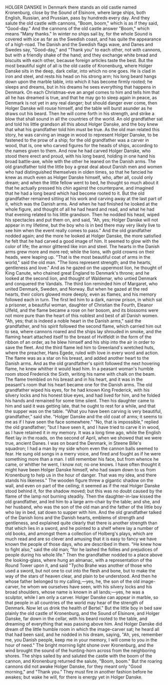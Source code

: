 HOLGER DANSKE
In
Denmark
there
stands
an
old
castle
named
Kronenburg,
close
by
the
Sound
of
Elsinore,
where
large
ships,
both
English,
Russian,
and
Prussian,
pass
by
hundreds
every
day.
And
they
salute
the
old
castle
with
cannons,
"Boom,
boom,"
which
is
as
if
they
said,
"Good-day."
And
the
cannons
of
the
old
castle
answer
"Boom,"
which
means
"Many
thanks."
In
winter
no
ships
sail
by,
for
the
whole
Sound
is
covered
with
ice
as
far
as
the
Swedish
coast,
and
has
quite
the
appearance
of
a
high-road.
The
Danish
and
the
Swedish
flags
wave,
and
Danes
and
Swedes
say,
"Good-day,"
and
"Thank
you"
to
each
other,
not
with
cannons,
but
with
a
friendly
shake
of
the
hand;
and
they
exchange
white
bread
and
biscuits
with
each
other,
because
foreign
articles
taste
the
best.
But
the
most
beautiful
sight
of
all
is
the
old
castle
of
Kronenburg,
where
Holger
Danske
sits
in
the
deep,
dark
cellar,
into
which
no
one
goes.
He
is
clad
in
iron
and
steel,
and
rests
his
head
on
his
strong
arm;
his
long
beard
hangs
down
upon
the
marble
table,
into
which
it
has
become
firmly
rooted;
he
sleeps
and
dreams,
but
in
his
dreams
he
sees
everything
that
happens
in
Denmark.
On
each
Christmas-eve
an
angel
comes
to
him
and
tells
him
that
all
he
has
dreamed
is
true,
and
that
he
may
go
to
sleep
again
in
peace,
as
Denmark
is
not
yet
in
any
real
danger;
but
should
danger
ever
come,
then
Holger
Danske
will
rouse
himself,
and
the
table
will
burst
asunder
as
he
draws
out
his
beard.
Then
he
will
come
forth
in
his
strength,
and
strike
a
blow
that
shall
sound
in
all
the
countries
of
the
world.
An
old
grandfather
sat
and
told
his
little
grandson
all
this
about
Holger
Danske,
and
the
boy
knew
that
what
his
grandfather
told
him
must
be
true.
As
the
old
man
related
this
story,
he
was
carving
an
image
in
wood
to
represent
Holger
Danske,
to
be
fastened
to
the
prow
of
a
ship;
for
the
old
grandfather
was
a
carver
in
wood,
that
is,
one
who
carved
figures
for
the
heads
of
ships,
according
to
the
names
given
to
them.
And
now
he
had
carved
Holger
Danske,
who
stood
there
erect
and
proud,
with
his
long
beard,
holding
in
one
hand
his
broad
battle-axe,
while
with
the
other
he
leaned
on
the
Danish
arms.
The
old
grandfather
told
the
little
boy
a
great
deal
about
Danish
men
and
women
who
had
distinguished
themselves
in
olden
times,
so
that
he
fancied
he
knew
as
much
even
as
Holger
Danske
himself,
who,
after
all,
could
only
dream;
and
when
the
little
fellow
went
to
bed,
he
thought
so
much
about
it
that
he
actually
pressed
his
chin
against
the
counterpane,
and
imagined
that
he
had
a
long
beard
which
had
become
rooted
to
it.
But
the
old
grandfather
remained
sitting
at
his
work
and
carving
away
at
the
last
part
of
it,
which
was
the
Danish
arms.
And
when
he
had
finished
he
looked
at
the
whole
figure,
and
thought
of
all
he
had
heard
and
read,
and
what
he
had
that
evening
related
to
his
little
grandson.
Then
he
nodded
his
head,
wiped
his
spectacles
and
put
them
on,
and
said,
"Ah,
yes;
Holger
Danske
will
not
appear
in
my
lifetime,
but
the
boy
who
is
in
bed
there
may
very
likely
live
to
see
him
when
the
event
really
comes
to
pass."
And
the
old
grandfather
nodded
again;
and
the
more
he
looked
at
Holger
Danske,
the
more
satisfied
he
felt
that
he
had
carved
a
good
image
of
him.
It
seemed
to
glow
with
the
color
of
life;
the
armor
glittered
like
iron
and
steel.
The
hearts
in
the
Danish
arms
grew
more
and
more
red;
while
the
lions,
with
gold
crowns
on
their
heads,
were
leaping
up.
"That
is
the
most
beautiful
coat
of
arms
in
the
world,"
said
the
old
man.
"The
lions
represent
strength;
and
the
hearts,
gentleness
and
love."
And
as
he
gazed
on
the
uppermost
lion,
he
thought
of
King
Canute,
who
chained
great
England
to
Denmark's
throne;
and
he
looked
at
the
second
lion,
and
thought
of
Waldemar,
who
untied
Denmark
and
conquered
the
Vandals.
The
third
lion
reminded
him
of
Margaret,
who
united
Denmark,
Sweden,
and
Norway.
But
when
he
gazed
at
the
red
hearts,
their
colors
glowed
more
deeply,
even
as
flames,
and
his
memory
followed
each
in
turn.
The
first
led
him
to
a
dark,
narrow
prison,
in
which
sat
a
prisoner,
a
beautiful
woman,
daughter
of
Christian
the
Fourth,
Eleanor
Ulfeld,
and
the
flame
became
a
rose
on
her
bosom,
and
its
blossoms
were
not
more
pure
than
the
heart
of
this
noblest
and
best
of
all
Danish
women.
"Ah,
yes;
that
is
indeed
a
noble
heart
in
the
Danish
arms,"
said
the
grandfather,
and
his
spirit
followed
the
second
flame,
which
carried
him
out
to
sea,
where
cannons
roared
and
the
ships
lay
shrouded
in
smoke,
and
the
flaming
heart
attached
itself
to
the
breast
of
Hvitfeldt
in
the
form
of
the
ribbon
of
an
order,
as
he
blew
himself
and
his
ship
into
the
air
in
order
to
save
the
fleet.
And
the
third
flame
led
him
to
Greenland's
wretched
huts,
where
the
preacher,
Hans
Egede,
ruled
with
love
in
every
word
and
action.
The
flame
was
as
a
star
on
his
breast,
and
added
another
heart
to
the
Danish
arms.
And
as
the
old
grandfather's
spirit
followed
the
next
hovering
flame,
he
knew
whither
it
would
lead
him.
In
a
peasant
woman's
humble
room
stood
Frederick
the
Sixth,
writing
his
name
with
chalk
on
the
beam.
The
flame
trembled
on
his
breast
and
in
his
heart,
and
it
was
in
the
peasant's
room
that
his
heart
became
one
for
the
Danish
arms.
The
old
grandfather
wiped
his
eyes,
for
he
had
known
King
Frederick,
with
his
silvery
locks
and
his
honest
blue
eyes,
and
had
lived
for
him,
and
he
folded
his
hands
and
remained
for
some
time
silent.
Then
his
daughter
came
to
him
and
said
it
was
getting
late,
that
he
ought
to
rest
for
a
while,
and
that
the
supper
was
on
the
table.
"What
you
have
been
carving
is
very
beautiful,
grandfather,"
said
she.
"Holger
Danske
and
the
old
coat
of
arms;
it
seems
to
me
as
if
I
have
seen
the
face
somewhere."
"No,
that
is
impossible,"
replied
the
old
grandfather;
"but
I
have
seen
it,
and
I
have
tried
to
carve
it
in
wood,
as
I
have
retained
it
in
my
memory.
It
was
a
long
time
ago,
while
the
English
fleet
lay
in
the
roads,
on
the
second
of
April,
when
we
showed
that
we
were
true,
ancient
Danes.
I
was
on
board
the
Denmark,
in
Steene
Bille's
squadron;
I
had
a
man
by
my
side
whom
even
the
cannon
balls
seemed
to
fear.
He
sung
old
songs
in
a
merry
voice,
and
fired
and
fought
as
if
he
were
something
more
than
a
man.
I
still
remember
his
face,
but
from
whence
he
came,
or
whither
he
went,
I
know
not;
no
one
knows.
I
have
often
thought
it
might
have
been
Holger
Danske
himself,
who
had
swam
down
to
us
from
Kronenburg
to
help
us
in
the
hour
of
danger.
That
was
my
idea,
and
there
stands
his
likeness."
The
wooden
figure
threw
a
gigantic
shadow
on
the
wall,
and
even
on
part
of
the
ceiling;
it
seemed
as
if
the
real
Holger
Danske
stood
behind
it,
for
the
shadow
moved;
but
this
was
no
doubt
caused
by
the
flame
of
the
lamp
not
burning
steadily.
Then
the
daughter-in-law
kissed
the
old
grandfather,
and
led
him
to
a
large
arm-chair
by
the
table;
and
she,
and
her
husband,
who
was
the
son
of
the
old
man
and
the
father
of
the
little
boy
who
lay
in
bed,
sat
down
to
supper
with
him.
And
the
old
grandfather
talked
of
the
Danish
lions
and
the
Danish
hearts,
emblems
of
strength
and
gentleness,
and
explained
quite
clearly
that
there
is
another
strength
than
that
which
lies
in
a
sword,
and
he
pointed
to
a
shelf
where
lay
a
number
of
old
books,
and
amongst
them
a
collection
of
Holberg's
plays,
which
are
much
read
and
are
so
clever
and
amusing
that
it
is
easy
to
fancy
we
have
known
the
people
of
those
days,
who
are
described
in
them.
"He
knew
how
to
fight
also,"
said
the
old
man;
"for
he
lashed
the
follies
and
prejudices
of
people
during
his
whole
life."
Then
the
grandfather
nodded
to
a
place
above
the
looking-glass,
where
hung
an
almanac,
with
a
representation
of
the
Round
Tower
upon
it,
and
said
"Tycho
Brahe
was
another
of
those
who
used
a
sword,
but
not
one
to
cut
into
the
flesh
and
bone,
but
to
make
the
way
of
the
stars
of
heaven
clear,
and
plain
to
be
understood.
And
then
he
whose
father
belonged
to
my
calling,—yes,
he,
the
son
of
the
old
image-carver,
he
whom
we
ourselves
have
seen,
with
his
silvery
locks
and
his
broad
shoulders,
whose
name
is
known
in
all
lands;—yes,
he
was
a
sculptor,
while
I
am
only
a
carver.
Holger
Danske
can
appear
in
marble,
so
that
people
in
all
countries
of
the
world
may
hear
of
the
strength
of
Denmark.
Now
let
us
drink
the
health
of
Bertel."
But
the
little
boy
in
bed
saw
plainly
the
old
castle
of
Kronenburg,
and
the
Sound
of
Elsinore,
and
Holger
Danske,
far
down
in
the
cellar,
with
his
beard
rooted
to
the
table,
and
dreaming
of
everything
that
was
passing
above
him.
And
Holger
Danske
did
dream
of
the
little
humble
room
in
which
the
image-carver
sat;
he
heard
all
that
had
been
said,
and
he
nodded
in
his
dream,
saying,
"Ah,
yes,
remember
me,
you
Danish
people,
keep
me
in
your
memory,
I
will
come
to
you
in
the
hour
of
need."
The
bright
morning
light
shone
over
Kronenburg,
and
the
wind
brought
the
sound
of
the
hunting-horn
across
from
the
neighboring
shores.
The
ships
sailed
by
and
saluted
the
castle
with
the
boom
of
the
cannon,
and
Kronenburg
returned
the
salute,
"Boom,
boom."
But
the
roaring
cannons
did
not
awake
Holger
Danske,
for
they
meant
only
"Good
morning,"
and
"Thank
you."
They
must
fire
in
another
fashion
before
he
awakes;
but
wake
he
will,
for
there
is
energy
yet
in
Holger
Danske.
